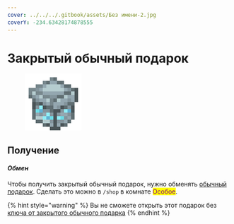 ```yaml
---
cover: ../../../.gitbook/assets/Без имени-2.jpg
coverY: -234.63428174878555
---
```


# Закрытый обычный подарок

<figure><img src="../../../.gitbook/assets/gift_common_advance_128.png" alt=""><figcaption></figcaption></figure>

## Получение

#### _Обмен_

Чтобы получить закрытый обычный подарок, нужно обменять [обычный подарок](./). Сделать это можно в `/shop` в комнате <mark style="color:purple;">Особое</mark>.&#x20;

{% hint style="warning" %}
Вы не сможете открыть этот подарок без [ключа от закрытого обычного подарка](common\_key.md)
{% endhint %}

